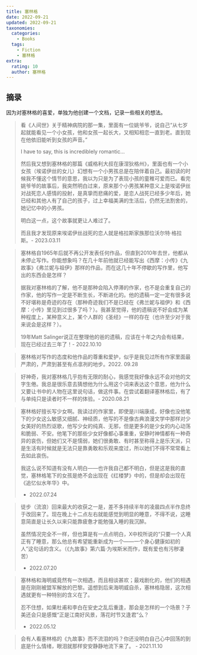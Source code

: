 ```yaml
---
title: 塞林格
date: 2022-09-21
updated: 2022-09-21
taxonomies:
  categories:
    - Books
  tags:
    - Fiction
    - 塞林格
extra:
  rating: 10
  author: 塞林格
---
```


## 摘录

因为对塞林格的喜爱，单独为他创建一个文档，记录一些相关的想法。

> 看《人间世》关于精神病院的那一集，里面有一位姚爷爷，说自己“从七岁起就能看见一个小女孩，他和女孩一起长大，又相知相恋一直到老。直到现在他依旧能听到女孩的声音。”
>
> I have to say, this is incrediblely romantic…
>
> 然后我又想到塞林格的那篇《威格利大叔在康涅狄格州》，里面也有一个小女孩（埃诺伊丝的女儿）幻想有一个小男孩总是在陪伴着自己。最初读的时候我不懂这个情节的意思，我以为只是为了表现小孩的童稚可爱而已。看完姚爷爷的故事后，我突然明白过来，原来那个小男孩某种意义上是埃诺伊丝对战死恋人感情的投射，是真挚而悲痛的爱，是恋人战死已经多少年后，她已经和其他人有了自己的孩子，过上幸福美满的生活后，仍然无法割舍的，她记忆中的小男孩。
>
> 明白这一点，这个故事就更让人难过了。
>
>而且我才发现原来埃诺伊丝战死的恋人就是格拉斯家族那位沃尔特·格拉斯。- 2023.03.11

> 塞林格自1965年后就不再公开发表任何作品，但直到2010年去世，他都从未停止写作。你能想象吗？在几十年前他就已经能写出《西摩：小传》《九故事》《弗兰妮与祖伊》那样的作品，而在这几十年不停歇的写作里，他写出的东西会是怎样？
>
>据我对塞林格的了解，他不是那种会陷入停滞的作家，也不是会重复自己的作家，他的写作一定是不断生长，不断进化的。他的遗稿一定一定有很多说不好堪称是奇迹的存在（那种奇迹我们不是已经在《弗兰妮与祖伊》和《西摩：小传》里见到过很多了吗？）。我甚至觉得，他的遗稿说不好会成为某种程度上，某种意义上，某个人群的《圣经》一样的存在（也许至少对于我来说会是这样？）。
>
> 19年Matt Salinger说正在整理他的爸的遗稿，应该在十年之内会有结果，现在已经过去三年了！- 2022.10.10

> 塞林格对写作的态度和他作品的尊重和爱护，似乎是我见过所有作家里面最严肃的，严肃到甚至有点凛冽的地步。2022. 09.28

> 好神奇，我对塞林格几乎抱有无限的耐心，我感觉我好像永远不会对他的文字生倦。我总是很乐意去猜想他为什么用这个词来表达这个意思，他为什么又要让书中的人物在这里说句话，做这件事。在尝试着翻译塞林格后，有了与单纯只是读者时不一样的体验。- 2020.08.21

> 塞林格好擅长写少女啊。我读过的作家里，即使是川端康成，好像也没他笔下的少女这么敏感又细腻、神经质，他写的不是像古典浪漫文学中那样对少女美好的热烈讴歌，他写少女的纯真、无邪，但是更多的是少女的内心动荡和脆弱、不安。他笔下的那些少女好像都心事重重，安静时神情都有一种奇异的哀伤，但她们又不是懦弱，她们很勇敢、有时甚至称得上是乐天派，只是生活有时候就是无法只是靠勇敢和乐观来度过，所以她们不得不常常看上去如此哀伤。
>
> 我这么说不知道有没有人明白——也许我自己都不明白，但是这是我的直觉，塞林格笔下的女孩是绝不会出现在《红楼梦》中的，但是却会出现在《追忆似水年华》中。
>
> - 2022.07.24

> 徒步（流浪）回来最大的收获之一是，差不多持续半年的凌晨四点半作息终于改回来了。现在晚上十二点左右就能感觉到明显的睡意，不得不说，这睡意简直是让长久以来只能靠疲惫才能勉强入睡的我沉醉。
>
> 虽然情况完全不一样，但也算是有一点点明白，X中校所说的“只要一个人真正有了睡意，那么他总有希望能重新成为一个——一个身心健康如初的人”这句话的含义。（《九故事》第六篇·为埃斯米而作，既有爱也有污秽凄苦）
>
> - 2022.07.20

> 塞林格和海明威竟然有一次相遇，而且相谈甚欢；最戏剧化的，他们的相遇是在刚刚被盟军解放的巴黎。遥想到后来海明威自杀，塞林格隐居，这次相遇就更有一种特别的含义在了。
>
> 忍不住想，如果杜甫和李白在安史之乱后重逢，那会是怎样的一个场景？子美还会只是感慨“正是江南好风景，落花时节又逢君”么？
>
> - 2022.05.12

> 会有人看塞林格的《九故事》而不流泪的吗？你还没明白自己心中回荡的到底是什么情绪，眼泪就那样安安静静地流下来了。 - 2021.11.10

<!-- more -->

